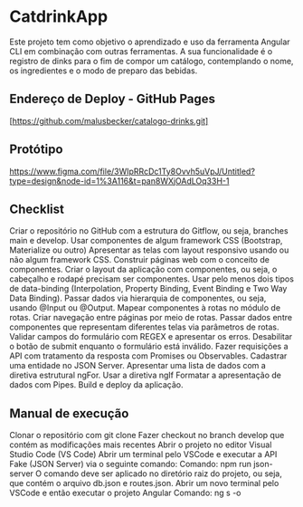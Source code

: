 # CatdrinkApp

Este projeto tem como objetivo o aprendizado e uso da ferramenta Angular CLI em combinação com outras ferramentas. A sua funcionalidade é o registro de dinks para o fim de compor um catálogo, contemplando o nome, os ingredientes e o modo de preparo das bebidas. 

## Endereço de Deploy - GitHub Pages

[https://github.com/malusbecker/catalogo-drinks.git]

## Protótipo

https://www.figma.com/file/3WIpRRcDc1Ty8Ovvh5uVpJ/Untitled?type=design&node-id=1%3A116&t=pan8WXjOAdLOq33H-1

## Checklist

 Criar o repositório no GitHub com a estrutura do Gitflow, ou seja, branches main e develop.
 Usar componentes de algum framework CSS (Bootstrap, Materialize ou outro)
 Apresentar as telas com layout responsivo usando ou não algum framework CSS.
 Construir páginas web com o conceito de componentes.
 Criar o layout da aplicação com componentes, ou seja, o cabeçalho e rodapé precisam ser componentes.
 Usar pelo menos dois tipos de data-binding (Interpolation, Property Binding, Event Binding e Two Way Data Binding).
 Passar dados via hierarquia de componentes, ou seja, usando @Input ou @Output.
 Mapear componentes à rotas no módulo de rotas.
 Criar navegação entre páginas por meio de rotas.
 Passar dados entre componentes que representam diferentes telas via parâmetros de rotas.
 Validar campos do formulário com REGEX e apresentar os erros.
 Desabilitar o botão de submit enquanto o formulário está inválido.
 Fazer requisições a API com tratamento da resposta com Promises ou Observables.
 Cadastrar uma entidade no JSON Server.
 Apresentar uma lista de dados com a diretiva estrutural ngFor.
 Usar a diretiva ngIf
 Formatar a apresentação de dados com Pipes.
 Build e deploy da aplicação.
## Manual de execução
Clonar o repositório com git clone
Fazer checkout no branch develop que contém as modificações mais recentes
Abrir o projeto no editor Visual Studio Code (VS Code)
Abrir um terminal pelo VSCode e executar a API Fake (JSON Server) via o seguinte comando:
Comando: npm run json-server
O comando deve ser aplicado no diretório raiz do projeto, ou seja, que contém o arquivo db.json e routes.json.
Abrir um novo terminal pelo VSCode e então executar o projeto Angular
Comando: ng s -o

